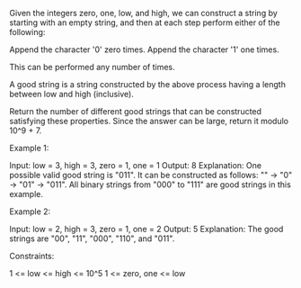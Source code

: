 Given the integers zero, one, low, and high, we can construct a string by
starting with an empty string, and then at each step perform either of the
following:


Append the character '0' zero times.
Append the character '1' one times.


This can be performed any number of times.

A good string is a string constructed by the above process having a length
between low and high (inclusive).

Return the number of different good strings that can be constructed
satisfying these properties. Since the answer can be large, return it modulo
10^9 + 7.


Example 1:


Input: low = 3, high = 3, zero = 1, one = 1
Output: 8
Explanation: 
One possible valid good string is "011". 
It can be constructed as follows: "" -> "0" -> "01" -> "011". 
All binary strings from "000" to "111" are good strings in this example.


Example 2:


Input: low = 2, high = 3, zero = 1, one = 2
Output: 5
Explanation: The good strings are "00", "11", "000", "110", and "011".



Constraints:


1 <= low <= high <= 10^5
1 <= zero, one <= low




